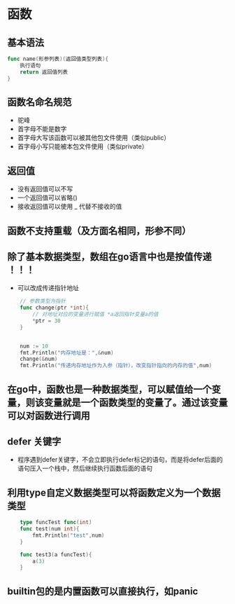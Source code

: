# 函数

## 基本语法

```go
func name(形参列表)(返回值类型列表){
    执行语句
    return 返回值列表
}

```

## 函数名命名规范

* 驼峰
* 首字母不能是数字
* 首字母大写该函数可以被其他包文件使用（类似public）
* 首字母小写只能被本包文件使用（类似private）

## 返回值

* 没有返回值可以不写
* 一个返回值可以省略()
* 接收返回值可以使用 _ 代替不接收的值


## 函数不支持重载（及方面名相同，形参不同）

## 除了基本数据类型，数组在go语言中也是按值传递 ！！！

* 可以改成传递指针地址

```go
    // 参数类型为指针 
    func change(ptr *int){
        // 对地址对应的变量进行赋值 *a返回指针变量a的值
        *ptr = 30
    }


    num := 10
    fmt.Println("内存地址是：",&num)
    change(&num)
    fmt.Println("传递内存地址作为入参（指针），改变指针指向的内存的值",num)
```

## 在go中，函数也是一种数据类型，可以赋值给一个变量，则该变量就是一个函数类型的变量了。通过该变量可以对函数进行调用

## defer 关键字
* 程序遇到defer关键字，不会立即执行defer标记的语句，而是将defer后面的语句压入一个栈中，然后继续执行函数后面的语句

## 利用type自定义数据类型可以将函数定义为一个数据类型

```go
    type funcTest func(int)
    func test(num int){
        fmt.Println("test",num)
    }

    func test3(a funcTest){
        a(3)
    }
```

## builtin包的是内置函数可以直接执行，如panic